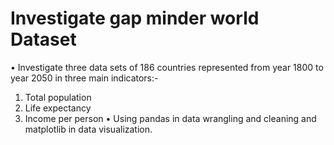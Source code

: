 # Investigate gap minder world Dataset

•	Investigate three data sets of 186 countries represented from year 1800 to year 2050 in three main indicators:-
1)	Total population
2)	Life expectancy
3)	Income per person                                                                                                                                                   •	Using pandas in data wrangling and cleaning and matplotlib in data visualization.

